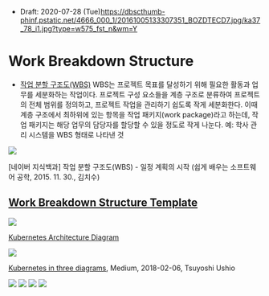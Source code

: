* Draft: 2020-07-28 (Tue)https://dbscthumb-phinf.pstatic.net/4666_000_1/20161005133307351_BOZDTECD7.jpg/ka37_78_i1.jpg?type=w575_fst_n&wm=Y
# Work Breakdown Structure
* [작업 분할 구조도(WBS)](https://terms.naver.com/entry.nhn?docId=3532915&cid=58528&categoryId=58528)
WBS는 프로젝트 목표를 달성하기 위해 필요한 활동과 업무를 세분화하는 작업이다. 프로젝트 구성 요소들을 계층 구조로 분류하여 프로젝트의 전체 범위를 정의하고, 프로젝트 작업을 관리하기 쉽도록 작게 세분화한다. 이때 계층 구조에서 최하위에 있는 항목을 작업 패키지(work package)라고 하는데, 작업 패키지는 해당 업무의 담당자를 할당할 수 있을 정도로 작게 나눈다.
예: 학사 관리 시스템을 WBS 형태로 나타낸 것
<img src="https://dbscthumb-phinf.pstatic.net/4666_000_1/20161005133307351_BOZDTECD7.jpg/ka37_78_i1.jpg?type=w575_fst_n&wm=Y">

[네이버 지식백과] 작업 분할 구조도(WBS) - 일정 계획의 시작 (쉽게 배우는 소프트웨어 공학, 2015. 11. 30., 김치수)


## [Work Breakdown Structure Template](https://cacoo.com/templates/wbs-template)

<img src="https://cacoo.com/assets/site/img/templates/screenshots/wbs-template@2x.png">

[Kubernetes Architecture Diagram](https://cacoo.com/templates/kubernetes-architecture)

<img src="https://cacoo.com/assets/site/img/templates/screenshots/kubernetes-architecture@2x.png">

[Kubernetes in three diagrams](https://medium.com/@tsuyoshiushio/kubernetes-in-three-diagrams-6aba8432541c), Medium, 2018-02-06, Tsuyoshi Ushio

<img src="https://miro.medium.com/max/700/1*rYlLHqzV3LgEo19J0M904A.jpeg">

<img src="https://miro.medium.com/max/700/1*LFMMBlUysm87TjdHlrlMTQ.jpeg">

<img src="https://miro.medium.com/max/700/1*yhDiqDdgl6OgmwLnTWeEdg.jpeg">

<img src="https://miro.medium.com/max/700/1*6z6rZ9HQS7Gk6RWPKF65ig.jpeg">

